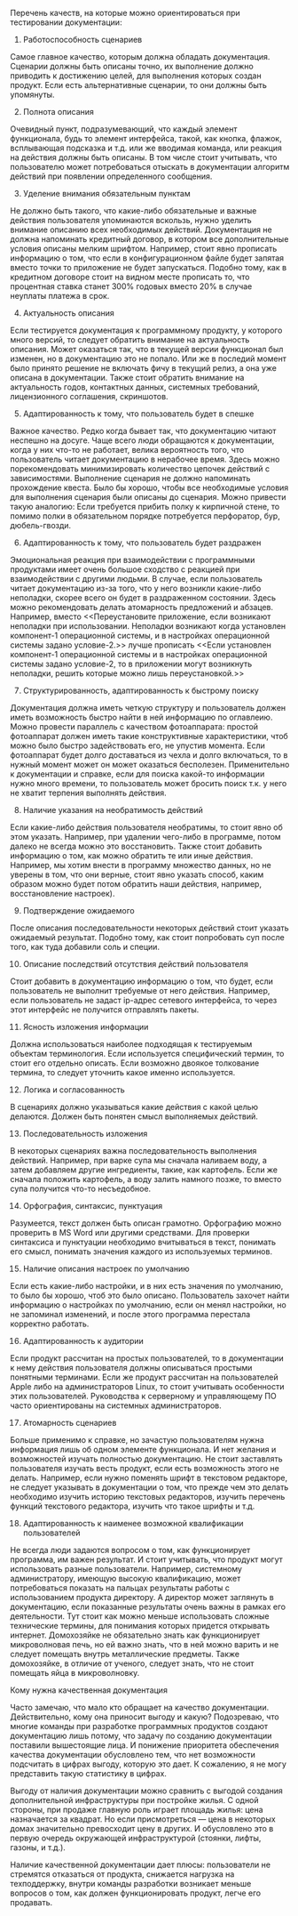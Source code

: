 Перечень качеств, на которые можно ориентироваться при тестировании документации:

1. Работоспособность сценариев

Самое главное качество, которым должна обладать документация. Сценарии должны быть описаны точно, их выполнение должно приводить к достижению целей, для выполнения которых создан продукт. Если есть альтернативные сценарии, то они должны быть упомянуты.

2. Полнота описания

Очевидный пункт, подразумевающий, что каждый элемент функционала, будь то элемент интерфейса, такой, как кнопка, флажок, всплывающая подсказка и т.д. или же вводимая команда, или реакция на действия должны быть описаны. В том числе стоит учитывать, что пользователю может потребоваться отыскать в документации алгоритм действий при появлении определенного сообщения.

3. Уделение внимания обязательным пунктам

Не должно быть такого, что какие-либо обязательные и важные действия пользователя упоминаются вскользь, нужно уделить внимание описанию всех необходимых действий. Документация не должна напоминать кредитный договор, в котором все дополнительные условия описаны мелким шрифтом. Например, стоит явно прописать информацию о том, что если в конфигурационном файле будет запятая вместо точки то приложение не будет запускаться. Подобно тому, как в кредитном договоре стоит на видном месте прописать то, что процентная ставка станет 300% годовых вместо 20% в случае неуплаты платежа в срок.

4. Актуальность описания

Если тестируется документация к программному продукту, у которого много версий, то следует обратить внимание на актуальность описания. Может оказаться так, что в текущей версии функционал был изменен, но в документацию это не попало. Или же в последий момент было принято решение не включать фичу в текущий релиз, а она уже описана в документации. Также стоит обратить внимание на актуальность годов, контактных данных, системных требований, лицензионного соглашения, скриншотов.

5. Адаптированность к тому, что пользователь будет в спешке

Важное качество. Редко когда бывает так, что документацию читают неспешно на досуге. Чаще всего люди обращаются к документации, когда у них что-то не работает, велика вероятность того, что пользователь читает документацию в нерабочее время. Здесь можно порекомендовать минимизировать количество цепочек действий с зависимостями. Выполнение сценария не должно напоминать прохождение квеста. Было бы хорошо, чтобы все необходимые условия для выполнения сценария были описаны до сценария. Можно привести такую аналогию: Если требуется прибить полку к кирпичной стене, то помимо полки в обязательном порядке потребуется перфоратор, бур, дюбель-гвозди.

6. Адаптированность к тому, что пользователь будет раздражен

Эмоциональная реакция при взаимодействии с программными продуктами имеет очень большое сходство с реакцией при взаимодействии с другими людьми. В случае, если пользователь читает документацию из-за того, что у него возникли какие-либо неполадки, скорее всего он будет в раздраженном состоянии. Здесь можно рекомендовать делать атомарность предложений и абзацев. Например, вместо <<Переустановите приложение, если возникают неполадки при использовании. Неполадки возникают когда установлен компонент-1 операционной системы, и в настройках операционной системы задано условие-2.>> лучше прописать <<Если установлен компонент-1 операционной системы и в настройках операционной системы задано условие-2, то в приложении могут возникнуть неполадки, решить которые можно лишь переустановкой.>>

7. Структурированность, адаптированность к быстрому поиску

Документация должна иметь четкую структуру и пользователь должен иметь возможность быстро найти в ней информацию по оглавлеию. Можно провести параллель с качеством фотоаппарата: простой фотоаппарат должен иметь такие конструктивные характеристики, чтоб можно было быстро задействовать его, не упустив момента. Если фотоаппарат будет долго доставаться из чехла и долго включаться, то в нужный момент может он может оказаться бесполезен. Применительно к документации и справке, если для поиска какой-то информации нужно много времени, то пользователь может бросить поиск т.к. у него не хватит терпения выполнять действия.

8. Наличие указания на необратимость действий

Если какие-либо действия пользователя необратимы, то стоит явно об этом указать. Например, при удалении чего-либо в программе, потом далеко не всегда можно это восстановить. Также стоит добавить информацию о том, как можно обратить те или иные действия. Например, мы хотим внести в программу множество данных, но не уверены в том, что они верные, стоит явно указать способ, каким образом можно будет потом обратить наши действия, например, восстановление настроек).

9. Подтверждение ожидаемого

После описания последовательности некоторых действий стоит указать ожидаемый результат. Подобно тому, как стоит попробовать суп после того, как туда добавили соль и специи.

10. Описание последствий отсутствия действий пользователя

Стоит добавить в документацию информацию о том, что будет, если пользователь не выполнит требуемые от него действия. Например, если пользователь не задаст ip-адрес сетевого интерфейса, то через этот интерфейс не получится отправлять пакеты.

11. Ясность изложения информации

Должна использоваться наиболее подходящая к тестируемым объектам терминология. Если используется специфический термин, то стоит его отдельно описать. Если возможно двоякое толкование термина, то следует уточнить какое именно используется.

12. Логика и согласованность

В сценариях должно указываться какие действия с какой целью делаются. Должен быть понятен смысл выполняемых действий.

13. Последовательность изложения

В некоторых сценариях важна последовательность выполнения действий. Например, при варке супа мы сначала наливаем воду, а затем добавляем другие ингредиенты, такие, как картофель. Если же сначала положить картофель, а воду залить намного позже, то вместо супа получится что-то несъедобное.

14. Орфография, синтаксис, пунктуация

Разумеется, текст должен быть описан грамотно. Орфографию можно проверить в MS Word или другими средствами. Для проверки синтаксиса и пунктуации необходимо вчитываться в текст, понимать его смысл, понимать значения каждого из используемых терминов.

15. Наличие описания настроек по умолчанию

Если есть какие-либо настройки, и в них есть значения по умолчанию, то было бы хорошо, чтоб это было описано. Пользователь захочет найти информацию о настройках по умолчанию, если он менял настройки, но не запоминал изменений, и после этого программа перестала корректно работать.

16. Адаптированность к аудитории

Если продукт рассчитан на простых пользователей, то в документации к нему действия пользователя должны описываться простыми понятными терминами. Если же продукт рассчитан на пользователей Apple либо на администраторов Linux, то стоит учитывать особенности этих пользователей. Руководства к серверному и управляющему ПО часто ориентированы на системных администраторов.

17. Атомарность сценариев

Больше применимо к справке, но зачастую пользователям нужна информация лишь об одном элементе функционала. И нет желания и возможностей изучать полностью документацию. Не стоит заставлять пользователя изучать весть продукт, если есть возможность этого не делать. Например, если нужно поменять шрифт в текстовом редакторе, не следует указывать в документации о том, что прежде чем это делать необходимо изучить историю текстовых редакторов, изучить перечень функций текстового редактора, изучить что такое шрифты и т.д.

18. Адаптированность к наименее возможной квалификации пользователей

Не всегда люди задаются вопросом о том, как функционирует программа, им важен результат. И стоит учитывать, что продукт могут использовать разные пользователи. Например, системному администратору, имеющую высокую квалификацию, может потребоваться показать на пальцах результаты работы с использованием продукта директору. А директор может заглянуть в документацию, если показанные результаты очень важны в рамках его деятельности. Тут стоит как можно меньше использовать сложные технические термины, для понимания которых придется открывать интернет. Домохозяйке не обязательно знать как функционирует микроволновая печь, но ей важно знать, что в ней можно варить и не следует помещать внутрь металлические предметы. Также домохозяйке, в отличие от ученого, следует знать, что не стоит помещать яйца в микроволновку.

Кому нужна качественная документация

Часто замечаю, что мало кто обращает на качество документации. Действительно, кому она приносит выгоду и какую? Подозреваю, что многие команды при разработке программных продуктов создают документацию лишь потому, что задачу по созданию документации поставили вышестоящие лица. И понижение приоритета обеспечения качества документации обусловлено тем, что нет возможности подсчитать в цифрах выгоду, которую это дает. К сожалению, я не могу представить такую статистику в цифрах.

Выгоду от наличия документации можно сравнить с выгодой создания дополнительной инфраструктуры при постройке жилья. С одной стороны, при продаже главную роль играет площадь жилья: цена назначается за квадрат. Но если присмотреться — цена в некоторых домах значительно превосходит цену в других. И обусловлено это в первую очередь окружающей инфраструктурой (стоянки, лифты, газоны, и т.д.).

Наличие качественной документации дает плюсы: пользователи не стремятся отказаться от продукта, снижается нагрузка на техподдержку, внутри команды разработки возникает меньше вопросов о том, как должен функционировать продукт, легче его продавать.